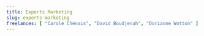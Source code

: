 ```yaml
---
title: Experts Marketing
slug: experts-marketing
freelances: [ "Carole Chénais", "David Boudjenah", "Dorianne Wotton" ]
---
```


<!-- Les experts marketing font des trucs super cools ! -->
